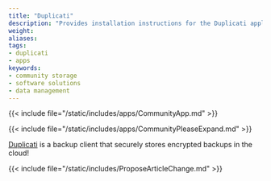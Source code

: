 ```yaml
---
title: "Duplicati"
description: "Provides installation instructions for the Duplicati application in TrueNAS."
weight: 
aliases:
tags:
- duplicati
- apps
keywords:
- community storage
- software solutions
- data management
---
```


{{< include file="/static/includes/apps/CommunityApp.md" >}}

{{< include file="/static/includes/apps/CommunityPleaseExpand.md" >}}

<a href="https://duplicati.com">Duplicati</a> is a backup client that securely stores encrypted backups in the cloud!

{{< include file="/static/includes/ProposeArticleChange.md" >}}
